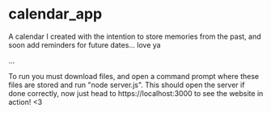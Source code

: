 # calendar_app
A calendar I created with the intention to store memories from the past, and soon add reminders for future dates... love ya

... 

To run you must download files, and open a command prompt where these files are stored and run "node server.js". 
This should open the server if done correctly, now just head to https://localhost:3000 to see the website in action!
&lt;3
